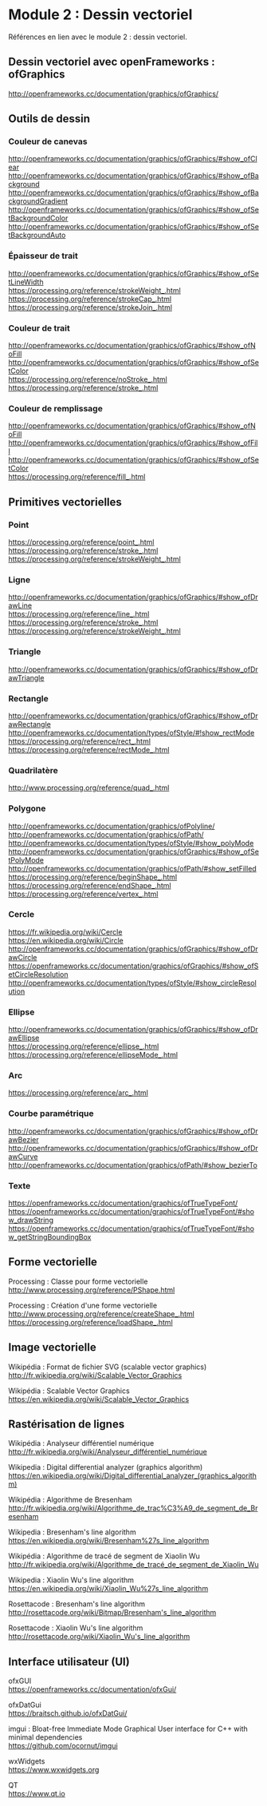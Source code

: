 # Module 2 : Dessin vectoriel

Références en lien avec le module 2 : dessin vectoriel.

## Dessin vectoriel avec openFrameworks : ofGraphics
http://openframeworks.cc/documentation/graphics/ofGraphics/

## Outils de dessin

### Couleur de canevas
http://openframeworks.cc/documentation/graphics/ofGraphics/#show_ofClear  
http://openframeworks.cc/documentation/graphics/ofGraphics/#show_ofBackground  
http://openframeworks.cc/documentation/graphics/ofGraphics/#show_ofBackgroundGradient  
http://openframeworks.cc/documentation/graphics/ofGraphics/#show_ofSetBackgroundColor  
http://openframeworks.cc/documentation/graphics/ofGraphics/#show_ofSetBackgroundAuto

### Épaisseur de trait
http://openframeworks.cc/documentation/graphics/ofGraphics/#show_ofSetLineWidth  
https://processing.org/reference/strokeWeight_.html  
https://processing.org/reference/strokeCap_.html  
https://processing.org/reference/strokeJoin_.html

### Couleur de trait
http://openframeworks.cc/documentation/graphics/ofGraphics/#show_ofNoFill  
http://openframeworks.cc/documentation/graphics/ofGraphics/#show_ofSetColor  
https://processing.org/reference/noStroke_.html  
https://processing.org/reference/stroke_.html

### Couleur de remplissage
http://openframeworks.cc/documentation/graphics/ofGraphics/#show_ofNoFill  
http://openframeworks.cc/documentation/graphics/ofGraphics/#show_ofFill  
http://openframeworks.cc/documentation/graphics/ofGraphics/#show_ofSetColor  
https://processing.org/reference/fill_.html

## Primitives vectorielles

### Point
https://processing.org/reference/point_.html  
https://processing.org/reference/stroke_.html  
https://processing.org/reference/strokeWeight_.html

### Ligne
http://openframeworks.cc/documentation/graphics/ofGraphics/#show_ofDrawLine  
https://processing.org/reference/line_.html  
https://processing.org/reference/stroke_.html  
https://processing.org/reference/strokeWeight_.html

### Triangle
http://openframeworks.cc/documentation/graphics/ofGraphics/#show_ofDrawTriangle

### Rectangle
http://openframeworks.cc/documentation/graphics/ofGraphics/#show_ofDrawRectangle  
http://openframeworks.cc/documentation/types/ofStyle/#!show_rectMode  
https://processing.org/reference/rect_.html  
https://processing.org/reference/rectMode_.html

### Quadrilatère
http://www.processing.org/reference/quad_.html

### Polygone
http://openframeworks.cc/documentation/graphics/ofPolyline/  
http://openframeworks.cc/documentation/graphics/ofPath/  
http://openframeworks.cc/documentation/types/ofStyle/#show_polyMode  
http://openframeworks.cc/documentation/graphics/ofGraphics/#show_ofSetPolyMode  
http://openframeworks.cc/documentation/graphics/ofPath/#show_setFilled  
https://processing.org/reference/beginShape_.html  
https://processing.org/reference/endShape_.html  
https://processing.org/reference/vertex_.html

### Cercle
https://fr.wikipedia.org/wiki/Cercle  
https://en.wikipedia.org/wiki/Circle  
http://openframeworks.cc/documentation/graphics/ofGraphics/#show_ofDrawCircle  
https://openframeworks.cc/documentation/graphics/ofGraphics/#show_ofSetCircleResolution  
http://openframeworks.cc/documentation/types/ofStyle/#show_circleResolution

### Ellipse
http://openframeworks.cc/documentation/graphics/ofGraphics/#show_ofDrawEllipse  
https://processing.org/reference/ellipse_.html  
https://processing.org/reference/ellipseMode_.html

### Arc
https://processing.org/reference/arc_.html

### Courbe paramétrique
http://openframeworks.cc/documentation/graphics/ofGraphics/#show_ofDrawBezier  
http://openframeworks.cc/documentation/graphics/ofGraphics/#show_ofDrawCurve  
http://openframeworks.cc/documentation/graphics/ofPath/#show_bezierTo

### Texte
https://openframeworks.cc/documentation/graphics/ofTrueTypeFont/  
https://openframeworks.cc/documentation/graphics/ofTrueTypeFont/#show_drawString  
https://openframeworks.cc/documentation/graphics/ofTrueTypeFont/#show_getStringBoundingBox

## Forme vectorielle

Processing : Classe pour forme vectorielle  
http://www.processing.org/reference/PShape.html

Processing : Création d'une forme vectorielle  
http://www.processing.org/reference/createShape_.html  
https://processing.org/reference/loadShape_.html

## Image vectorielle

Wikipédia : Format de fichier SVG (scalable vector graphics)  
http://fr.wikipedia.org/wiki/Scalable_Vector_Graphics

Wikipédia : Scalable Vector Graphics  
https://en.wikipedia.org/wiki/Scalable_Vector_Graphics

## Rastérisation de lignes

Wikipédia : Analyseur différentiel numérique  
http://fr.wikipedia.org/wiki/Analyseur_différentiel_numérique

Wikipedia : Digital differential analyzer (graphics algorithm)  
https://en.wikipedia.org/wiki/Digital_differential_analyzer_(graphics_algorithm)

Wikipédia : Algorithme de Bresenham  
http://fr.wikipedia.org/wiki/Algorithme_de_trac%C3%A9_de_segment_de_Bresenham

Wikipedia : Bresenham's line algorithm  
https://en.wikipedia.org/wiki/Bresenham%27s_line_algorithm

Wikipédia : Algorithme de tracé de segment de Xiaolin Wu  
http://fr.wikipedia.org/wiki/Algorithme_de_tracé_de_segment_de_Xiaolin_Wu

Wikipedia : Xiaolin Wu's line algorithm  
https://en.wikipedia.org/wiki/Xiaolin_Wu%27s_line_algorithm

Rosettacode : Bresenham's line algorithm  
http://rosettacode.org/wiki/Bitmap/Bresenham's_line_algorithm

Rosettacode : Xiaolin Wu's line algorithm  
http://rosettacode.org/wiki/Xiaolin_Wu's_line_algorithm

## Interface utilisateur (UI) 

ofxGUI  
https://openframeworks.cc/documentation/ofxGui/

ofxDatGui  
https://braitsch.github.io/ofxDatGui/

imgui : Bloat-free Immediate Mode Graphical User interface for C++ with minimal dependencies  
https://github.com/ocornut/imgui

wxWidgets  
https://www.wxwidgets.org

QT  
https://www.qt.io
